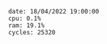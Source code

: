 

                date: 18/04/2022 19:00:00
                cpu: 0.1%
                ram: 19.1%
                cycles: 25320

                         